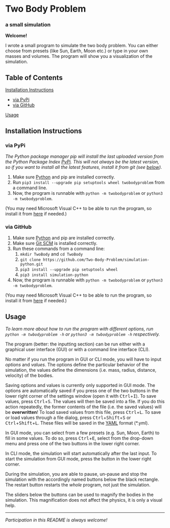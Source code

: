 # Two Body Problem

### a small simulation

**Welcome!**

I wrote a small program to simulate the two body problem.
You can either choose from presets (like Sun, Earth, Moon etc.)
or type in your own masses and volumes.
The program will show you a visualization of the simulation.

## Table of Contents

[Installation Instructions](#installation-instructions)  
- [via PyPi](#via-pypi)  
- [via GitHub](#via-github)  

[Usage](#usage)
  
## Installation Instructions

### via PyPi

*The Python package manager pip will install the last uploaded version
from the Python Package Index [PyPi](https://pypi.org/project/twobodyproblem).
This will not always be the latest version, so if you want to install all the latest features,
install it from git (see [below](#via-github)).*

1. Make sure [Python](https://www.python.org/downloads) and pip are installed correctly.
1. Run `pip3 install --upgrade pip setuptools wheel twobodyproblem` from a command line.
1. Now, the program is runnable with `python -m twobodyproblem` or `python3 -m twobodyproblem`.

(You may need Microsoft Visual C++ to be able to run the program,
so install it from [here](https://visualstudio.microsoft.com/visual-cpp-build-tools) if needed.)

### via GitHub

1. Make sure [Python](https://www.python.org/downloads) and pip are installed correctly.
1. Make sure [Git SCM](https://git-scm.com/downloads) is installed correctly.
1. Run these commands from a command line:
    1. `mkdir TwoBody` and `cd TwoBody`
    1. `git clone https://github.com/Two-Body-Problem/simulation-python.git`
    1. `pip3 install --upgrade pip setuptools wheel`
    1. `pip3 install simulation-python`
1. Now, the program is runnable with `python -m twobodyproblem` or `python3 -m twobodyproblem`.
    
(You may need Microsoft Visual C++ to be able to run the program,
so install it from [here](https://visualstudio.microsoft.com/visual-cpp-build-tools) if needed.)

## Usage

*To learn more about how to run the program with different options,
run `python -m twbodyproblem -h` or `python3 -m twbodyproblem -h` respectively.*

The program (better: the inputting section) can be run either
with a graphical user interface (GUI) or with a command line interface (CLI).

No matter if you run the program in GUI or CLI mode, you will have to input *options* and *values*.
The options define the particular behavior of the simulation,
the values define the dimensions (i.e. mass, radius, distance, velocity) of the bodies.

Saving options and values is currently only supported in GUI mode.
The options are automatically saved if you press one of the two buttons
in the lower right corner of the settings window (open it with <kbd>Ctrl</kbd>+<kbd>I</kbd>).
To save values, press <kbd>Ctrl</kbd>+<kbd>S</kbd>. The values will then be saved into a file.
If you do this action repeatedly, the former contents of the file (i.e. the saved values) will be **overwritten**!
To load saved values from this file, press <kbd>Ctrl</kbd>+<kbd>L</kbd>.
To save or load values through a file dialog,
press <kbd>Ctrl</kbd>+<kbd>Shift</kbd>+<kbd>S</kbd> or <kbd>Ctrl</kbd>+<kbd>Shift</kbd>+<kbd>L</kbd>.
These files will be saved in the [YAML](https://yaml.org) format (*.yml).

In GUI mode, you can select from a few presets (e.g. Sun, Moon, Earth) to fill in some values.
To do so, press <kbd>Ctrl</kbd>+<kbd>E</kbd>, select from the drop-down menu
and press one of the two buttons in the lower right corner.

In CLI mode, the simulation will start automatically after the last input.
To start the simulation from GUI mode, press the button in the lower right corner.

During the simulation, you are able to pause, un-pause and stop the simulation
with the accordingly named buttons below the black rectangle.
The restart button restarts the *whole* program, not just the simulation.

The sliders below the buttons can be used to magnify the bodies in the simulation.
This magnification does not affect the physics, it is only a visual help.

***

*Participation in this README is always welcome!*
